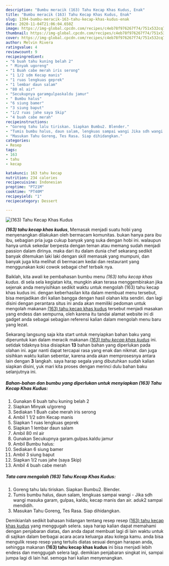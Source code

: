 ```yaml
---
description: "Bumbu meracik (163) Tahu Kecap Khas Kudus, Enak"
title: "Bumbu meracik (163) Tahu Kecap Khas Kudus, Enak"
slug: 1394-bumbu-meracik-163-tahu-kecap-khas-kudus-enak
date: 2020-11-04T21:06:04.650Z
image: https://img-global.cpcdn.com/recipes/c4eb78f976267f74/751x532cq70/163-tahu-kecap-khas-kudus-foto-resep-utama.jpg
thumbnail: https://img-global.cpcdn.com/recipes/c4eb78f976267f74/751x532cq70/163-tahu-kecap-khas-kudus-foto-resep-utama.jpg
cover: https://img-global.cpcdn.com/recipes/c4eb78f976267f74/751x532cq70/163-tahu-kecap-khas-kudus-foto-resep-utama.jpg
author: Melvin Rivera
ratingvalue: 4
reviewcount: 9
recipeingredient:
- "6 buah tahu kuning belah 2"
- " Minyak ugoreng"
- "1 Buah cabe merah iris serong"
- "1 1/2 sdm Kecap manis"
- "1 ruas lengkuas geprek"
- "1 lembar daun salam"
- "80 ml air"
- "Secukupnya garamgulpaskaldu jamur"
- " Bumbu halus"
- "6 siung bamer"
- "3 siung baput"
- "1/2 ruas jahe saya Skip"
- "4 buah cabe merah"
recipeinstructions:
- "Goreng tahu lalu tiriskan. Siapkan Bumbu2. Blender."
- "Tumis bumbu halus, daun salam, lengkuas sampai wangi Jika sdh wangi masuka garam, gulpas, kaldu, kecap manis dan air. aduk2 sampai mendidih."
- "Masukan Tahu Goreng, Tes Rasa. Siap dihidangkan."
categories:
- Resep
tags:
- 163
- tahu
- kecap

katakunci: 163 tahu kecap 
nutrition: 234 calories
recipecuisine: Indonesian
preptime: "PT21M"
cooktime: "PT40M"
recipeyield: "1"
recipecategory: Dessert

---
```



![(163) Tahu Kecap Khas Kudus](https://img-global.cpcdn.com/recipes/c4eb78f976267f74/751x532cq70/163-tahu-kecap-khas-kudus-foto-resep-utama.jpg)

<b><i>(163) tahu kecap khas kudus</i></b>, Memasak menjadi suatu hobi yang menyenangkan dilakukan oleh bermacam komunitas. bukan hanya para ibu ibu, sebagian pria juga cukup banyak yang suka dengan hobi ini. walaupun hanya untuk sekedar berpesta dengan teman atau memang sudah menjadi passion dalam dirinya. maka dari itu dalam dunia chef sekarang sedikit banyak ditemukan laki laki dengan skill memasak yang mumpuni, dan banyak juga kita melihat di bermacam kedai dan restaurant yang menggunakan koki cowok sebagai chef terbaik nya.



Baiklah, kita awali ke pembahasan bumbu menu <i>(163) tahu kecap khas kudus</i>. di sela sela kegiatan kita, mungkin akan terasa menggembirakan jika sejenak anda menyisihkan sedikit waktu untuk mengolah (163) tahu kecap khas kudus ini. dengan keberhasilan kita dalam membuat menu tersebut, bisa menjadikan diri kalian bangga dengan hasil olahan kita sendiri. dan lagi disini dengan perantara situs ini anda akan memiliki pedoman untuk mengolah makanan <u>(163) tahu kecap khas kudus</u> tersebut menjadi masakan yang endess dan sempurna, oleh karena itu tandai alamat website ini di gadget anda sebagai sebagian referensi kalian dalam mengolah menu baru yang lezat.


Sekarang langsung saja kita start untuk menyiapkan bahan baku yang diperuntuk kan dalam meracik makanan <u><i>(163) tahu kecap khas kudus</i></u> ini. setidak tidaknya bisa disiapkan <b>13</b> bahan bahan yang diperlukan pada olahan ini. agar nanti dapat tercapai rasa yang enak dan nikmat. dan juga sisihkan waktu kalian sebentar, karena anda akan memprosesnya antara lain dengan <b>3</b> langkah. saya harap segala yang dibutuhkan sudah kalian siapkan disini, yuk mari kita proses dengan merinci dulu bahan baku selanjutnya ini.

<!--inarticleads1-->

##### Bahan-bahan dan bumbu yang diperlukan untuk menyiapkan (163) Tahu Kecap Khas Kudus:

1. Gunakan 6 buah tahu kuning belah 2
1. Siapkan  Minyak u/goreng
1. Sediakan 1 Buah cabe merah iris serong
1. Ambil 1 1/2 sdm Kecap manis
1. Siapkan 1 ruas lengkuas geprek
1. Siapkan 1 lembar daun salam
1. Ambil 80 ml air
1. Gunakan Secukupnya garam.gulpas.kaldu jamur
1. Ambil  Bumbu halus:
1. Sediakan 6 siung bamer
1. Ambil 3 siung baput
1. Siapkan 1/2 ruas jahe (saya Skip)
1. Ambil 4 buah cabe merah




<!--inarticleads2-->

##### Tata cara mengolah (163) Tahu Kecap Khas Kudus:

1. Goreng tahu lalu tiriskan. Siapkan Bumbu2. Blender.
1. Tumis bumbu halus, daun salam, lengkuas sampai wangi - Jika sdh wangi masuka garam, gulpas, kaldu, kecap manis dan air. aduk2 sampai mendidih.
1. Masukan Tahu Goreng, Tes Rasa. Siap dihidangkan.




Demikianlah sedikit bahasan hidangan tentang resep resep <u>(163) tahu kecap khas kudus</u> yang menggugah selera. saya harap kalian dapat memahami dengan penjabaran diatas, dan anda dapat membuat lagi di lain waktu untuk di sajikan dalam berbagai acara acara keluarga atau kolega kamu. anda bisa mengulik resep resep yang tertulis diatas sesuai dengan harapan anda, sehingga makanan <b>(163) tahu kecap khas kudus</b> ini bisa menjadi lebih endess dan menggugah selera lagi. demikian penjabaran singkat ini, sampai jumpa lagi di lain hal. semoga hari kalian menyenangkan.
